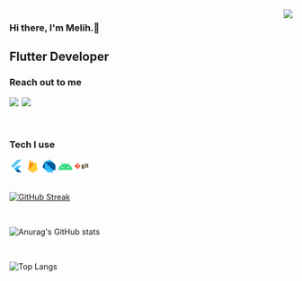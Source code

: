 <img src = "https://media.giphy.com/media/R97jJCEGEmh0I/giphy.gif" align = "right" widht = "400" height = "250">

### Hi there, I'm Melih.👋

## Flutter Developer 

### Reach out to me

[<img width="22" src="https://unpkg.com/simple-icons@v7/icons/twitter.svg" align = "left" />][twitter]

[<img width="22" src="https://unpkg.com/simple-icons@v7/icons/linkedin.svg" align = "left" />][linkedin]

<br />
<br />
<br />


### Tech I use

<img src = "https://raw.githubusercontent.com/github/explore/80688e429a7d4ef2fca1e82350fe8e3517d3494d/topics/flutter/flutter.png" widht = "25" height = "25" />
<img src = "https://raw.githubusercontent.com/github/explore/80688e429a7d4ef2fca1e82350fe8e3517d3494d/topics/firebase/firebase.png" widht = "25" height = "25" />
<img src = "https://raw.githubusercontent.com/github/explore/80688e429a7d4ef2fca1e82350fe8e3517d3494d/topics/dart/dart.png" widht = "25" height = "25" />
<img src = "https://raw.githubusercontent.com/github/explore/80688e429a7d4ef2fca1e82350fe8e3517d3494d/topics/android/android.png" widht = "25" height = "25" />
<img src = "https://raw.githubusercontent.com/github/explore/80688e429a7d4ef2fca1e82350fe8e3517d3494d/topics/git/git.png" widht = "25" height = "25" />

<br />
<br />

[![GitHub Streak](https://github-readme-streak-stats.herokuapp.com?user=melihgundogan=&theme=dracula)](https://git.io/streak-stats)

<br />

![Anurag's GitHub stats](https://github-readme-stats.vercel.app/api?username=melihgundogan&theme=radical)

<br />

![Top Langs](https://github-readme-stats.vercel.app/api/top-langs/?username=melihgundogan&theme=radical)




[twitter]: https://twitter.com/m_melihdev
[linkedin]: https://www.linkedin.com/in/muhammed-melih-gündoğan-39a35918b/ 

<!--
**melihgundogan/melihgundogan** is a ✨ _special_ ✨ repository because its `README.md` (this file) appears on your GitHub profile.

Here are some ideas to get you started:

- 🔭 I’m currently working on ...
- 🌱 I’m currently learning ...
- 👯 I’m looking to collaborate on ...
- 🤔 I’m looking for help with ...
- 💬 Ask me about ...
- 📫 How to reach me: ...
- 😄 Pronouns: ...
- ⚡ Fun fact: ...
-->
